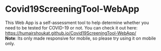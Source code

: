 # Covid19ScreeningTool-WebApp
This Web App is a self-assessment tool to help determine whether you need to be tested for COVID-19 or not. You can check it out here: https://humairshoukat.github.io/Covid19ScreeningTool-WebApp/ <br>
**Note**: Its only made responsive for mobile, so please try using it on mobile only.
